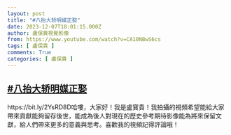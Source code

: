 ```yaml
---
layout: post
title: "#八抬大轿明媒正娶"
date: 2023-12-07T18:01:15.000Z
author: 盧保貴視覺影像
from: https://www.youtube.com/watch?v=CA10NBwS6cs
tags: [ 盧保貴 ]
comments: True
categories: [ 盧保貴 ]
---
```

<!--1701972075000-->
[#八抬大轿明媒正娶](https://www.youtube.com/watch?v=CA10NBwS6cs)
------

<div>
https://bit.ly/2YsRD8D哈嘍，大家好！我是盧寶貴！我拍攝的視頻希望能給大家帶來貢獻能夠留存後世，能成為後人對現在的歷史參考期待影像能為將來保留文獻，給人們帶來更多的意義與思考。喜歡我的視頻記得評論哦！
</div>
